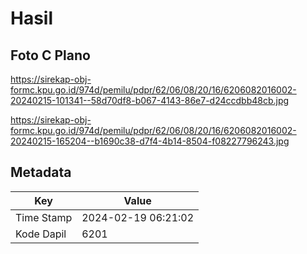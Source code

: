 # Hasil

## Foto C Plano

https://sirekap-obj-formc.kpu.go.id/974d/pemilu/pdpr/62/06/08/20/16/6206082016002-20240215-101341--58d70df8-b067-4143-86e7-d24ccdbb48cb.jpg

https://sirekap-obj-formc.kpu.go.id/974d/pemilu/pdpr/62/06/08/20/16/6206082016002-20240215-165204--b1690c38-d7f4-4b14-8504-f08227796243.jpg


## Metadata

| Key        | Value               |
| ---------- | ------------------- |
| Time Stamp | 2024-02-19 06:21:02 |
| Kode Dapil | 6201                |



